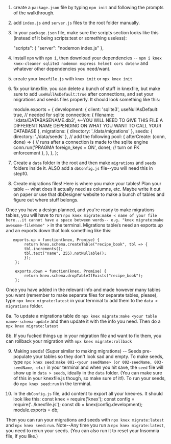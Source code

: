 1. create a `package.json` file by typing `npm init` and following the prompts of the walkthrough.

2. add `index.js` and `server.js` files to the root folder manually.

3. In your `package.json` file, make sure the scripts section looks like this (instead of it being scripts:test or something useless):

    "scripts": {
        "server": "nodemon index.js"
    },

4. install `npm` with `npm i`, then download your dependencies -- `npm i knex knex-cleaner sqlite3 nodemon express helmet cors dotenv` and whatever other dependencies you need/want. 

5. create your `knexfile.js` with `knex init` or `npx knex init`

6. fix your knexfile. you can delete a bunch of stuff in knexfile, but make sure to add `useNullAsDefault:true` after connections, and set your migrations and seeds files properly. It should look something like this:

    module.exports = {
        development: {
            client: 'sqlite3',
            useNullAsDefault: true, // needed for sqlite
            connection: {
            filename: './data/DATABASENAME.db3', <--YOU WILL NEED TO GIVE THIS FILE A DIFFERENT NAME DEPENDING ON WHAT YOU WANT TO CALL YOUR DATABASE
            },
            migrations: {
            directory: './data/migrations'
            },
            seeds: {
            directory: './data/seeds'
            },
            // add the following
            pool: {
            afterCreate: (conn, done) => {
                // runs after a connection is made to the sqlite engine
                conn.run('PRAGMA foreign_keys = ON', done); // turn on FK enforcement
                },
            },
            }, 
            };

7. Create a `data` folder in the root and then make `migrations` and `seeds` folders inside it. ALSO add a `dbConfig.js` file--you will need this in step10.

8. Create migrations files!
Here is where you make your tables! Plan your table -- what does it actually need as columns, etc. Maybe write it out on paper or use that dbDesigner website to make a bunch of tables and figure out where stuff belongs.

Once you have a design planned, and you're ready to make migrations tables, you will have to run `npx knex migrate:make < name of your file here...it cannot have a space between words-- e.g. "knex migrate:make awesome-fileName" >` in the terminal. Migrations table/s need an exports.up and an exports.down that look something like this:

       exports.up = function(knex, Promise) {
            return knex.schema.createTable("recipe_book", tbl => {
            tbl.increments();
            tbl.text("name", 255).notNullable();
            });
        };

        exports.down = function(knex, Promise) {
            return knex.schema.dropTableIfExists("recipe_book");
        };

Once you have added in the relevant info and made however many tables you want (remember to make separate files for separate tables, please), type `npx knex migrate:latest` in your terminal to add them to the `data > migrations` folder.

8a. To update a migrations table do 
`npx knex migrate:make <your table name>-schema-update` and then update it with the info you need. Then do a `npx knex migrate:latest`
    
8b. If you fucked things up in your migration file and want to fix them, you can rollback your migration with `npx knex migrate:rollback`

9. Making seeds! (Super similar to making migrations) -- Seeds pre-populate your tables so they don't look sad and empty. To make seeds, type `npx knex seed:make 001-<your seedName> (or 002-seedName, 003-seedName, etc)` in your terminal and when you hit save, the `seed` file will show up in `data > seeds`, ideally in the `data` folder. (You can make sure of this in your knexfile.js though, so make sure of it!). To run your seeds, do `npx knex seed:run` in the terminal.

10. In the `dbConfig.js` file, add content to export all your knex-es. It should look like this:
    const knex = require('knex');
    const config = require('../knexfile.js');
    const db = knex(config.development);
    module.exports = db;

Then you can run your migrations and seeds with `npx knex migrate:latest` and `npx knex seed:run`. Note--Any time you run a `npx knex migrate:latest`, you need to rerun your seeds. (You can also run it to reset your Insomnia file, if you like.)




